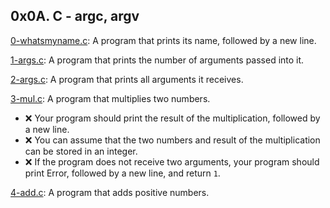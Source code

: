 ## 0x0A. C - argc, argv

[0-whatsmyname.c](./0-whatsmyname.c): A program that prints its name, followed by a new line.

[1-args.c](./1-args.c): A program that prints the number of arguments passed into it.

[2-args.c](./2-args.c): A program that prints all arguments it receives.

[3-mul.c](./3-mul.c): A program that multiplies two numbers.

- :x: Your program should print the result of the multiplication, followed by a new line.
- :x: You can assume that the two numbers and result of the multiplication can be stored in an integer.
- :x: If the program does not receive two arguments, your program should print Error, followed by a new line, and return `1`.

[4-add.c](./4-add.c): A program that adds positive numbers.


